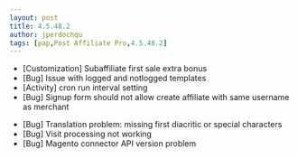 ```yaml
---
layout: post
title: 4.5.48.2
author: jperdochqu
tags: [pap,Post Affiliate Pro,4.5.48.2]
---
```


- [Customization] Subaffiliate first sale extra bonus
- [Bug] Issue with logged and notlogged templates
- [Activity] cron run interval setting
- [Bug] Signup form should not allow create affiliate with same username as merchant

<!--more-->

- [Bug] Translation problem: missing first diacritic or special characters
- [Bug] Visit processing not working
- [Bug] Magento connector API version problem
